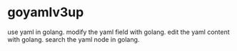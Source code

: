 # goyamlv3up
use yaml in golang. modify the yaml field with golang. edit the yaml content with golang. search the yaml node in golang.
